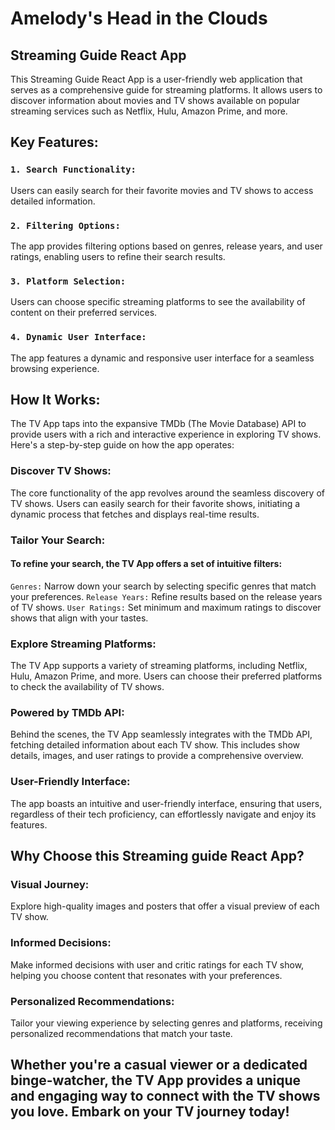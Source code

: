 # Amelody's Head in the Clouds

## Streaming Guide React App

This Streaming Guide React App is a user-friendly web application that serves as a comprehensive guide for streaming platforms. It allows users to discover information about movies and TV shows available on popular streaming services such as Netflix, Hulu, Amazon Prime, and more.

## Key Features:

### `1. Search Functionality:`
Users can easily search for their favorite movies and TV shows to access detailed information.

### `2. Filtering Options:`
The app provides filtering options based on genres, release years, and user ratings, enabling users to refine their search results.

### `3. Platform Selection:`
Users can choose specific streaming platforms to see the availability of content on their preferred services.

### `4. Dynamic User Interface:`
The app features a dynamic and responsive user interface for a seamless browsing experience.

## How It Works:
The TV App taps into the expansive TMDb (The Movie Database) API to provide users with a rich and interactive experience in exploring TV shows. Here's a step-by-step guide on how the app operates:

### Discover TV Shows: 
The core functionality of the app revolves around the seamless discovery of TV shows. Users can easily search for their favorite shows, initiating a dynamic process that fetches and displays real-time results.

### Tailor Your Search: 
#### To refine your search, the TV App offers a set of intuitive filters:
`Genres:` Narrow down your search by selecting specific genres that match your preferences.
`Release Years:` Refine results based on the release years of TV shows.
`User Ratings:` Set minimum and maximum ratings to discover shows that align with your tastes.

### Explore Streaming Platforms:
The TV App supports a variety of streaming platforms, including Netflix, Hulu, Amazon Prime, and more. Users can choose their preferred platforms to check the availability of TV shows.

### Powered by TMDb API:
Behind the scenes, the TV App seamlessly integrates with the TMDb API, fetching detailed information about each TV show. This includes show details, images, and user ratings to provide a comprehensive overview.

### User-Friendly Interface:
The app boasts an intuitive and user-friendly interface, ensuring that users, regardless of their tech proficiency, can effortlessly navigate and enjoy its features.

## Why Choose this Streaming guide React App?

### Visual Journey:
Explore high-quality images and posters that offer a visual preview of each TV show.

### Informed Decisions:
Make informed decisions with user and critic ratings for each TV show, helping you choose content that resonates with your preferences.

### Personalized Recommendations:
Tailor your viewing experience by selecting genres and platforms, receiving personalized recommendations that match your taste.

## Whether you're a casual viewer or a dedicated binge-watcher, the TV App provides a unique and engaging way to connect with the TV shows you love. Embark on your TV journey today!